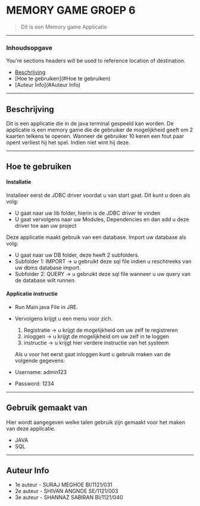 # MEMORY GAME GROEP 6



> Dit is een Memory game Applicatie

---

### Inhoudsopgave
You're sections headers will be used to reference location of destination.

- [Beschrijving](#Beschrijving)
- [Hoe te gebruiken](#Hoe te gebruiken)
- [Auteur Info](#Auteur Info)

---

## Beschrijving

Dit is een applicatie die in de java terminal gespeeld kan worden. 
De applicatie is een memory game die de gebruiker de mogelijkheid geeft om 2 kaarten telkens te openen.
Wanneer de gebruiker 10 keren een fout paar opent verliest hij het spel. Indien niet wint hij deze.


---

## Hoe te gebruiken

#### Installatie

Installeer eerst de JDBC driver voordat u van start gaat.
Dit kunt u doen als volg:
- U gaat naar uw lib folder, hierin is de JDBC driver te vinden
- U gaat vervolgens naar uw Modules, Dependencies en dan add u deze driver toe aan uw project

Deze applicatie maakt gebruik van een database.
Import uw database als volg:
- U gaat naar uw DB folder, deze heeft 2 subfolders.
- Subfolder 1: IMPORT -> u gebruikt deze sql file indien u reschtreeks van uw dbms database import.
- Subfolder 2: QUERY -> u gebruikt deze sql file wanneer u uw query van de database wilt runnen.


#### Applicatie instructie
- Run Main.java File in JRE.
- Vervolgens krijgt u een menu voor zich.
  1. Registratie -> u krijgt de mogelijkheid om uw zelf te registreren
  2. inloggen -> u krijgt de mogelijkheid om uw zelf in te loggen
  3. instructie -> u krijgt hier verdere instructie van het systeem

  Als u voor het eerst gaat inloggen kunt u gebruik maken van de volgende gegevens:
- Username: admin123
- Password: 1234

---
## Gebruik gemaakt van
Hier wordt aangegeven welke talen gebruik zijn gemaakt voor het maken van deze applicatie.

- JAVA
- SQL

  
---

## Auteur Info
- 1e auteur - SURAJ MEGHOE   BI/1121/031
- 2e auteur - SHIVAN ANGNOE  SE/1121/003
- 3e auteur - SHANNAZ SABIRAN BI/1121/040

